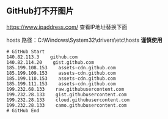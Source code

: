 ## GitHub打不开图片
https://www.ipaddress.com/   查看IP地址替换下面

hosts
路径：C:\Windows\System32\drivers\etc\hosts
**谨慎使用**
<!-- more -->

```shell
# GitHub Start 
140.82.113.3    github.com
140.82.114.20    gist.github.com
185.199.108.153    assets-cdn.github.com
185.199.109.153    assets-cdn.github.com
185.199.110.153    assets-cdn.github.com
185.199.111.153    assets-cdn.github.com
199.232.68.133    raw.githubusercontent.com
199.232.28.133    gist.githubusercontent.com
199.232.28.133    cloud.githubusercontent.com
199.232.28.133    camo.githubusercontent.com
# GitHub End
```

